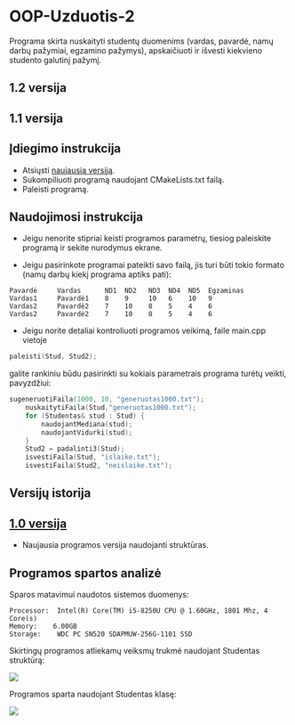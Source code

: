 # OOP-Uzduotis-2

Programa skirta nuskaityti studentų duomenims (vardas, pavardė, namų darbų pažymiai, egzamino pažymys), apskaičiuoti ir išvesti kiekvieno studento galutinį pažymį.


## 1.2 versija


## 1.1 versija


## Įdiegimo instrukcija

- Atsiųsti [naujausią versiją](https://github.com/dovmar/OOP-Uzduotis-2/releases/).
- Sukompiliuoti programą naudojant CMakeLists.txt failą.
- Paleisti programą.

## Naudojimosi instrukcija

- Jeigu nenorite stipriai keisti programos parametrų, tiesiog paleiskite programą ir sekite nurodymus ekrane.

- Jeigu pasirinkote programai pateikti savo failą, jis turi būti tokio formato (namų darbų kiekį programa aptiks pati):
```
Pavardė     Vardas      ND1  ND2   ND3  ND4  ND5  Egzaminas
Vardas1     Pavardė1    8    9     10   6    10   9
Vardas2     Pavardė2    7    10    8    5    4    6
Vardas2     Pavardė2    7    10    8    5    4    6
```

- Jeigu norite detaliai kontroliuoti programos veikimą, faile main.cpp vietoje 
```c++
paleisti(Stud, Stud2);
```
 galite rankiniu būdu pasirinkti su kokiais parametrais programa turėtų veikti, pavyzdžiui:
```c++
sugeneruotiFaila(1000, 10, "generuotas1000.txt");
    nuskaitytiFaila(Stud,"generuotas1000.txt");
    for (Studentas& stud : Stud) {
        naudojantMediana(stud);
        naudojantVidurki(stud);
    }
    Stud2 = padalinti3(Stud);
    isvestiFaila(Stud, "islaike.txt");
    isvestiFaila(Stud2, "neislaike.txt");
```

## Versijų istorija

## [1.0 versija](https://github.com/dovmar/OOP-Uzduotis-1/releases/tag/v1.0)

- Naujausia programos versija naudojanti struktūras.

## Programos spartos analizė

Sparos matavimui naudotos sistemos duomenys:

```
Processor:	Intel(R) Core(TM) i5-8250U CPU @ 1.60GHz, 1801 Mhz, 4 Core(s)
Memory:    6.00GB
Storage:  	WDC PC SN520 SDAPMUW-256G-1101 SSD

```

Skirtingų programos atliekamų veiksmų trukmė naudojant Studentas struktūrą:

![](spartos_analizė/programos_sparta.png)


Programos sparta naudojant Studentas klasę:

![](spartos_analizė/class_sparta.png)
